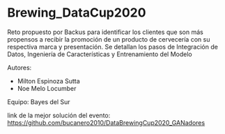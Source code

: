 # Brewing_DataCup2020
Reto propuesto por Backus para identificar los clientes que son más propensos a recibir la promoción de un producto de cervecería con su respectiva marca y presentación. Se detallan los pasos de Integración de Datos, Ingeniería de Características y Entrenamiento del Modelo

Autores:
* Milton Espinoza Sutta
* Noe Melo Locumber

Equipo: Bayes del Sur

link de la mejor solución del evento:
https://github.com/bucanero2010/DataBrewingCup2020_GANadores
